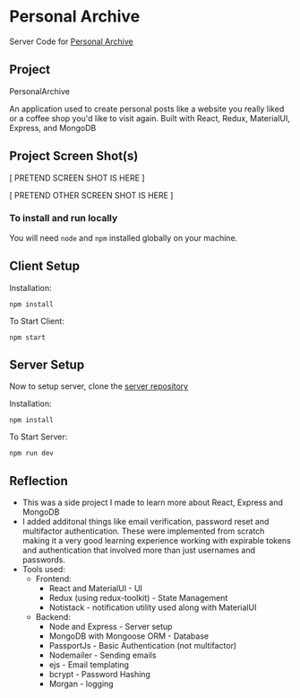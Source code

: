 # Personal Archive

Server Code for [Personal Archive](https://personalarchive.herokuapp.com)

## Project

PersonalArchive

An application used to create personal posts like a website you really liked or a coffee shop you'd like to visit again.
Built with React, Redux, MaterialUI, Express, and MongoDB

## Project Screen Shot(s)

[ PRETEND SCREEN SHOT IS HERE ]

[ PRETEND OTHER SCREEN SHOT IS HERE ]

### To install and run locally

You will need `node` and `npm` installed globally on your machine.

## Client Setup

Installation:

`npm install`  

To Start Client:

`npm start`

## Server Setup

Now to setup server, clone the [server repository](https://github.com/darkfusion90/personal-archive-server)

Installation:

`npm install`  

To Start Server:

`npm run dev`

## Reflection

- This was a side project I made to learn more about React, Express and MongoDB
- I added additonal things like email verification, password reset and multifactor authentication. These were implemented from scratch making it a very good learning experience working with expirable tokens and authentication that involved more than just usernames and passwords.
- Tools used:
  - Frontend:
    - React and MaterialUI - UI
    - Redux (using redux-toolkit) - State Management
    - Notistack - notification utility used along with MaterialUI
  - Backend:
    - Node and Express - Server setup
    - MongoDB with Mongoose ORM - Database
    - PassportJs - Basic Authentication (not multifactor)
    - Nodemailer - Sending emails
    - ejs - Email templating
    - bcrypt - Password Hashing
    - Morgan - logging
